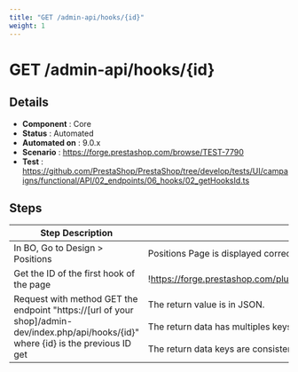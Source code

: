 ```yaml
---
title: "GET /admin-api/hooks/{id}"
weight: 1
---
```


# GET /admin-api/hooks/{id}
## Details
* **Component** : Core
* **Status** : Automated
* **Automated on** : 9.0.x
* **Scenario** : https://forge.prestashop.com/browse/TEST-7790
* **Test** : https://github.com/PrestaShop/PrestaShop/tree/develop/tests/UI/campaigns/functional/API/02_endpoints/06_hooks/02_getHooksId.ts

## Steps
| Step Description | Expected result |
| ----- | ----- |
| In BO, Go to Design > Positions | Positions Page is displayed correctly. |
| Get the ID of the first hook of the page | !https://forge.prestashop.com/plugins/servlet/raven/attachment/1571/ID+hook.png|width=777,height=514! |
| Request with method GET the endpoint "https://[url of your shop]/admin-dev/index.php/api/hooks/\{id}" where \{id} is the previous ID get | The return value is in JSON.<br><br>The return data has multiples keys : "id", "active", "name", "title", "description"<br><br>The return data keys are consistent relative to BackOffice data. |
